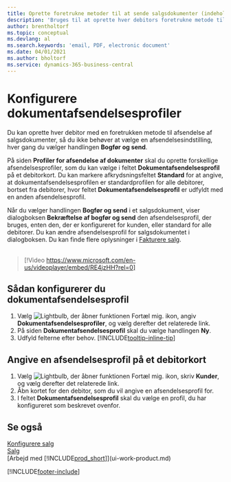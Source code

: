 ```yaml
---
title: Oprette foretrukne metoder til at sende salgsdokumenter (indeholder video) | Microsoft Docs
description: 'Bruges til at oprette hver debitors foretrukne metode til at sende salgsdokumenter, f.eks. e-mail, PDF-fil, elektronisk dokument osv.'
author: brentholtorf
ms.topic: conceptual
ms.devlang: al
ms.search.keywords: 'email, PDF, electronic document'
ms.date: 04/01/2021
ms.author: bholtorf
ms.service: dynamics-365-business-central
---
```

# Konfigurere dokumentafsendelsesprofiler
Du kan oprette hver debitor med en foretrukken metode til afsendelse af salgsdokumenter, så du ikke behøver at vælge en afsendelsesindstilling, hver gang du vælger handlingen **Bogfør og send**.

På siden **Profiler for afsendelse af dokumenter** skal du oprette forskellige afsendelsesprofiler, som du kan vælge i feltet **Dokumentafsendelsesprofil** på et debitorkort. Du kan markere afkrydsningsfeltet **Standard** for at angive, at dokumentafsendelsesprofilen er standardprofilen for alle debitorer, bortset fra debitorer, hvor feltet **Dokumentafsendelsesprofil** er udfyldt med en anden afsendelsesprofil.

Når du vælger handlingen **Bogfør og send** i et salgsdokument, viser dialogboksen **Bekræftelse af bogfør og send** den afsendelsesprofil, der bruges, enten den, der er konfigureret for kunden, eller standard for alle debitorer. Du kan ændre afsendelsesprofil for salgsdokumentet i dialogboksen. Du kan finde flere oplysninger i [Fakturere salg](sales-how-invoice-sales.md).
<br><br>  

> [!Video https://www.microsoft.com/en-us/videoplayer/embed/RE4jzHH?rel=0]

## Sådan konfigurerer du dokumentafsendelsesprofil
1. Vælg ![Lightbulb, der åbner funktionen Fortæl mig.](media/ui-search/search_small.png "Fortæl mig, hvad du vil foretage dig") ikon, angiv **Dokumentafsendelsesprofiler**, og vælg derefter det relaterede link.
2. På siden **Dokumentafsendelsesprofil** skal du vælge handlingen **Ny**.
3. Udfyld felterne efter behov. [!INCLUDE[tooltip-inline-tip](includes/tooltip-inline-tip_md.md)]

## Angive en afsendelsesprofil på et debitorkort
1. Vælg ![Lightbulb, der åbner funktionen Fortæl mig.](media/ui-search/search_small.png "Fortæl mig, hvad du vil foretage dig") ikon, skriv **Kunder**, og vælg derefter det relaterede link.
2. Åbn kortet for den debitor, som du vil angive en afsendelsesprofil for.
3. I feltet **Dokumentafsendelsesprofil** skal du vælge en profil, du har konfigureret som beskrevet ovenfor.

## Se også
[Konfigurere salg](sales-setup-sales.md)  
[Salg](sales-manage-sales.md)  
[Arbejd med [!INCLUDE[prod_short](includes/prod_short.md)]](ui-work-product.md)


[!INCLUDE[footer-include](includes/footer-banner.md)]